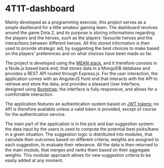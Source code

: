 # 4T1T-dashboard
Mainly developed as a programming exercise, this project serves as a simple dashboard for a little amateur gaming team.
The dashboard revolves around the game Dota 2, and its purpose is storing informations regarding the players and the heroes, such as the players' favourite heroes and the interactions between different heroes.
All this stored information is then used to provide strategic aid, by suggesting the best choices to make based on the players' preferences and on what choices have been made so far.

The project is developed using the [MEAN stack](http://mean.io/), and it therefore consists in a Node.js based back end, that stores data in a MongoDB database and provides a REST API routed through Express.js.
For the user interaction, the application comes with an AngularJS front end that interacts with the API to retrieve and store the data, and provides a pleasant User Interface, designed using [Bootstrap](http://getbootstrap.com/); the interface is fully responsive, and allows for a comfortable interaction.

The application features an authentication system based on [JWT tokens](https://jwt.io/); no API is therefore available unless a valid token is provided, except of course for the authentication service.

The main part of the application is in the pick and ban suggestion system: the data input by the users is used to compute the potential best picks/bans in a given situation.
The suggestion logic is distributed into modules, that calculate their outcomes based on different criteria; weights are assigned to each suggestion, to evaluate their relevance.
All the data is then returned to the main module, that merges and ranks them based on their aggregate weights.
This modular approach allows for new suggestion criteria to be easily added at any moment.
